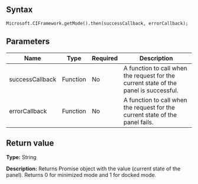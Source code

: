 ## Syntax

`Microsoft.CIFramework.getMode().then(successCallback, errorCallback);`

## Parameters

| Name            | Type     | Required | Description |
|-----------------|----------|----------|-------------|
| successCallback | Function | No       | A function to call when the request for the current state of the panel is successful. |
| errorCallback   | Function | No       | A function to call when the request for the current state of the panel fails.         |

## Return value

**Type:** String

**Description:** Returns Promise object with the value (current state of the panel). Returns 0 for minimized mode and 1 for docked mode.